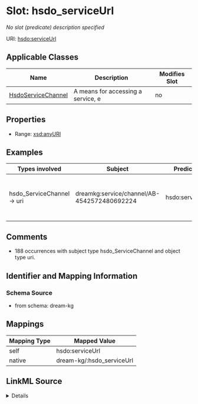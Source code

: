 

# Slot: hsdo_serviceUrl


_No slot (predicate) description specified_





URI: [hsdo:serviceUrl](http://schema.org/serviceUrl)



<!-- no inheritance hierarchy -->





## Applicable Classes

| Name | Description | Modifies Slot |
| --- | --- | --- |
| [HsdoServiceChannel](../classes/HsdoServiceChannel.md) | A means for accessing a service, e |  no  |







## Properties

* Range: [xsd:anyURI](xsd:anyURI)






## Examples

| Types involved | Subject | Predicate | Object |
| --- | --- | --- | --- |
| hsdo_ServiceChannel → uri | dreamkg:service/channel/AB-4542572480692224 | hsdo:serviceUrl | https://www.auntbertha.com//child-guidance-resource-centers-%2528cgrc%2529--philadelphia-pa--drug-and-alcohol-services/4542572480692224?postal=19139 |


## Comments

* 188 occurrences with subject type hsdo_ServiceChannel and object type uri.

## Identifier and Mapping Information







### Schema Source


* from schema: dream-kg




## Mappings

| Mapping Type | Mapped Value |
| ---  | ---  |
| self | hsdo:serviceUrl |
| native | dream-kg/:hsdo_serviceUrl |




## LinkML Source

<details>
```yaml
name: hsdo_serviceUrl
description: No slot (predicate) description specified
comments:
- 188 occurrences with subject type hsdo_ServiceChannel and object type uri.
examples:
- description: hsdo_ServiceChannel → uri
  object:
    example_object: https://www.auntbertha.com//child-guidance-resource-centers-%2528cgrc%2529--philadelphia-pa--drug-and-alcohol-services/4542572480692224?postal=19139
    example_object_type: uri
    example_predicate: hsdo:serviceUrl
    example_subject: dreamkg:service/channel/AB-4542572480692224
    example_subject_type: hsdo_ServiceChannel
from_schema: dream-kg
rank: 1000
slot_uri: hsdo:serviceUrl
alias: hsdo_serviceUrl
domain_of:
- hsdo_ServiceChannel
range: uri

```
</details>